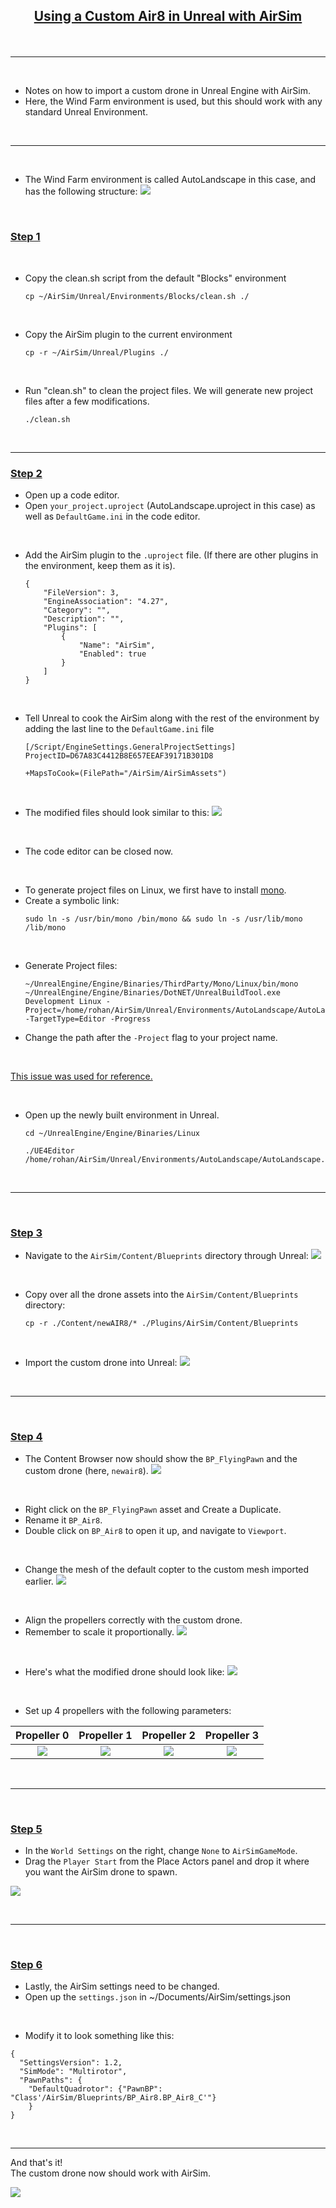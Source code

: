 <h2><p align="center"><b><ins> Using a Custom Air8 in Unreal with AirSim </ins></b></p></h2>

<br>

---

<br>

- Notes on how to import a custom drone in Unreal Engine with AirSim.
- Here, the Wind Farm environment is used, but this should work with any standard Unreal Environment.

<br>

---

<br>

- The Wind Farm environment is called AutoLandscape in this case, and has the following structure:
![](./assets/original_env.png)

<br>

<h3><ins> Step 1 </ins></h3>

<br>

- Copy the clean.sh script from the default "Blocks" environment
	```
	cp ~/AirSim/Unreal/Environments/Blocks/clean.sh ./
	```

<br>

- Copy the AirSim plugin to the current environment
	```
	cp -r ~/AirSim/Unreal/Plugins ./
	```

<br>

- Run "clean.sh" to clean the project files. We will generate new project files after a few modifications.
	```
	./clean.sh
	```

<br>

---

<h3><ins> Step 2 </ins></h3>

- Open up a code editor.
- Open ```your_project.uproject``` (AutoLandscape.uproject in this case) as well as ```DefaultGame.ini``` in the code editor.

<br>

- Add the AirSim plugin to the ```.uproject``` file. (If there are other plugins in the environment, keep them as it is).
	```
	{
		"FileVersion": 3,
		"EngineAssociation": "4.27",
		"Category": "",
		"Description": "",
		"Plugins": [
			{
				"Name": "AirSim",
				"Enabled": true
			}
		]
	}
	```

<br>

- Tell Unreal to cook the AirSim along with the rest of the environment by adding the last line to the ```DefaultGame.ini``` file
	```
	[/Script/EngineSettings.GeneralProjectSettings]
	ProjectID=D67A83C4412B8E657EEAF39171B301D8

	+MapsToCook=(FilePath="/AirSim/AirSimAssets")
	```

<br>

- The modified files should look similar to this:
![](./assets/code_editor_modifications.png)

<br>

- The code editor can be closed now.

<br>

- To generate project files on Linux, we first have to install [mono](https://linuxize.com/post/how-to-install-mono-on-ubuntu-20-04/).
- Create a symbolic link:
	```
	sudo ln -s /usr/bin/mono /bin/mono && sudo ln -s /usr/lib/mono /lib/mono
	```

<br>

- Generate Project files:
	```
	~/UnrealEngine/Engine/Binaries/ThirdParty/Mono/Linux/bin/mono ~/UnrealEngine/Engine/Binaries/DotNET/UnrealBuildTool.exe Development Linux -Project=/home/rohan/AirSim/Unreal/Environments/AutoLandscape/AutoLandscape.uproject -TargetType=Editor -Progress
	```

- Change the path after the ```-Project``` flag to your project name.

<br>

[This issue was used for reference.](https://github.com/microsoft/AirSim/issues/4535#issuecomment-1136095046)

<br>


- Open up the newly built environment in Unreal.
	```
	cd ~/UnrealEngine/Engine/Binaries/Linux
	```

	```
	./UE4Editor /home/rohan/AirSim/Unreal/Environments/AutoLandscape/AutoLandscape.uproject
	```

<br>

---

<br>

<h3><ins> Step 3 </ins></h3>

- Navigate to the ```AirSim/Content/Blueprints``` directory through Unreal:
![](./assets/airsim_blueprints.gif)

<br>

- Copy over all the drone assets into the ```AirSim/Content/Blueprints``` directory:
	```
	cp -r ./Content/newAIR8/* ./Plugins/AirSim/Content/Blueprints
	```

<br>

- Import the custom drone into Unreal:
![](./assets/import_custom_drone.gif)

<br>

---

<br>

<h3><ins> Step 4 </ins></h3>

- The Content Browser now should show the ```BP_FlyingPawn``` and the custom drone (here, ```newair8```).
![](./assets/content_browser_view.png)

<br>

- Right click on the ```BP_FlyingPawn``` asset and Create a Duplicate.
- Rename it ```BP_Air8```.
- Double click on ```BP_Air8``` to open it up, and navigate to ```Viewport```.

<br>

- Change the mesh of the default copter to the custom mesh imported earlier.
![](./assets/custom_mesh.gif)

<br>

- Align the propellers correctly with the custom drone.
- Remember to scale it proportionally.
![](./assets/align_props.gif)

<br>

- Here's what the modified drone should look like:
![](./assets/modified_air8.png)

<br>

- Set up 4 propellers with the following parameters:

Propeller 0             |  Propeller 1     |   Propeller 2   |    Propeller 3
:-------------------------:|:-------------------------:|:-------------------------:|:-------------------------:
![](./assets/prop0.png)  |  ![](./assets/prop1.png)  |  ![](./assets/prop2.png)  |  ![](./assets/prop3.png)


<br>

---

<br>

<h3><ins> Step 5 </ins></h3>

- In the ```World Settings``` on the right, change ```None``` to ```AirSimGameMode```.
- Drag the ```Player Start``` from the Place Actors panel and drop it where you want the AirSim drone to spawn.

![](./assets/player_start.gif)

<br>

---

<br>

<h3><ins> Step 6 </ins></h3>

- Lastly, the AirSim settings need to be changed.
- Open up the ```settings.json``` in ~/Documents/AirSim/settings.json

<br>

- Modify it to look something like this:
```
{
  "SettingsVersion": 1.2,
  "SimMode": "Multirotor",
  "PawnPaths": {
    "DefaultQuadrotor": {"PawnBP": "Class'/AirSim/Blueprints/BP_Air8.BP_Air8_C'"}
    }
}
```

<br>

---

And that's it! <br>
The custom drone now should work with AirSim.

![](./assets/output.gif)